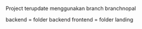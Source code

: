 Project terupdate menggunakan branch branchnopal

backend = folder backend
frontend = folder landing
